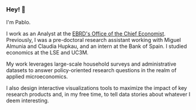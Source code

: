 ### Hey! 👋

I'm Pablo. 

I work as an Analyst at the [EBRD's Office of the Chief Economist](https://www.ebrd.com/what-we-do/economic-research-and-data/office-of-the-chief-economist.html). Previously, I was a pre-doctoral research assistant working with Miguel Almunia and Claudia Hupkau, and an intern at the Bank of Spain. I studied economics at the LSE and UC3M.

My work leverages large-scale household surveys and administrative datasets to answer policy-oriented research questions in the realm of applied microeconomics.

I also design interactive visualizations tools to maximize the impact of key research products and, in my free time, to tell data stories about whatever I deem interesting.
